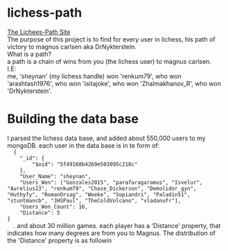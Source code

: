 # lichess-path
<a href="https://www.lichess-path.online/">The Lichees-Path Site</a> <br>
The purpose of this project is to find for every user in lichess, his path of victory to magnus carlsen aka DrNykterstein.<br>
What is a path?<br>
a path is a chain of wins from you (the lichess user) to magnus carlsen.<br>
I.E: <br>
me, 'sheynan' (my lichess handle) won 'renkum79', who won 'arashtash1976', who won 'isitajoke', who won 'Zhalmakhanov_R', who won 'DrNykterstein'.<br>

<h1>Building the data base</h1>
<p>I parsed the lichess data base, and added about 550,000 users to my mongoDB.
  each user in the data base is in te form of:
  <code>
  {
    "_id": {
        "$oid": "5f49168b4269e503095c218c"
    },
    "User_Name": "sheynan",
    "Users_Won": ["Gonzales2015", "parafaragaramus", "Isvelur", "Aurelius23", "renkum79", "Chase_Dickerson", "Demolidor_gyn", "Huthyfy", "RomanOrsag", "Woeke", "Sopiandri", "Paladin51", "stuntmancb", "JHSPaul", "TheColdVolcano", "vladanufr"],
    "Users_Won_Count": 16,
    "Distance": 5
}
  </code>
. and about 30 million games. each player has a 'Distance' property, that indicates how many degrees are from you to Magnus.
The distribution of the 'Distance' property is as followin

